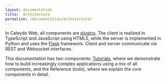 ```yaml
---
layout: documentation
title:  Architecture
permalink: /documentation/architecture/
---
```


In Caleydo Web, all components are [plugins](../plugin_mechanism). The client is realized in TypeScript and JavaScript using HTML5, while the server is implemented in Python and uses the [Flask](http://flask.pocoo.org/) framework. Client and server communicate via REST and Websocket interfaces. 

This documentation has two components: [Tutorials](../tutorial), where we demonstrate how to build increasingly complex applications using a mix of all components, and the Reference (todo), where we explain the core components in detail.

